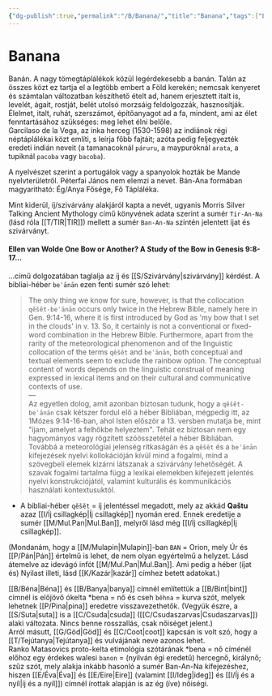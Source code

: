 ```yaml
---
{"dg-publish":true,"permalink":"/B/Banana/","title":"Banana","tags":["Englishtexttranslated"],"created":"2023-10-31T02:55","updated":"2024-10-23T20:18"}
---
```



# Banana

Banán. A nagy tömegtáplálékok közül legérdekesebb a banán. Talán az összes közt ez tartja el a legtöbb embert a Föld kerekén; nemcsak kenyeret és számtalan változatban készíthető ételt ad, hanem erjesztett italt is, levelét, ágait, rostját, belét utolsó morzsáig feldolgozzák, hasznosítják. Élelmet, italt, ruhát, szerszámot, építőanyagot ad a fa, mindent, ami az élet fenntartásához szükséges: meg lehet élni belőle.  
Garcilaso de la Vega, az inka herceg (1530-1598) az indiánok régi néptáplálékai közt említi, s leírja főbb fajtáit; azóta pedig feljegyezték eredeti indián neveit (a tamanacoknál `páruru`, a maypuróknál `arata`, a tupiknál `pacoba` vagy `bacoba`).  

A nyelvészet szerint a portugálok vagy a spanyolok hozták be Mande nyelvterületről. Péterfai János nem elemzi a nevet. Bán-Ana formában magyarítható: Ég/Anya Fősége, Fő Tápláléka.  

Mint kiderül, íj/szivárvány alakjáról kapta a nevét, ugyanis Morris Silver Talking Ancient Mythology című könyvének adata szerint a sumér `Tir-An-Na` (lásd róla [[T/TIR\|TIR]]) mellett a sumér `Ban-An-Na` szintén jelentett íjat és szivárványt.  

#### Ellen van Wolde One Bow or Another? A Study of the Bow in Genesis 9:8-17...

...című dolgozatában taglalja az íj és [[S/Szivárvány\|szivárvány]] kérdést. A bibliai-héber `beʿānān` ezen fenti sumér szó lehet:  
> The only thing we know for sure, however, is that the collocation `qĕšĕt-beʿānān` occurs only twice in the Hebrew Bible, namely here in Gen. 9:14-16, where it is first introduced by God as 'my bow that I set in the clouds' in v. 13. So, it certainly is not a conventional or fixed-word combination in the Hebrew Bible. Furthermore, apart from the rarity of the meteorological phenomenon and of the linguistic collocation of the terms `qĕšĕt` and `beʿānān`, both conceptual and textual elements seem to exclude the rainbow option. The conceptual content of words depends on the linguistic construal of meaning expressed in lexical items and on their cultural and communicative contexts of use.  
> —  
> Az egyetlen dolog, amit azonban biztosan tudunk, hogy a `qĕšĕt-beʿānān` csak kétszer fordul elő a héber Bibliában, mégpedig itt, az 1Mózes 9:14-16-ban, ahol Isten először a 13. versben mutatja be, mint "íjam, amelyet a felhőkbe helyeztem". Tehát ez biztosan nem egy hagyományos vagy rögzített szóösszetétel a héber Bibliában. Továbbá a meteorológiai jelenség ritkaságán és a `qĕšĕt` és a `beʿānān` kifejezések nyelvi kollokációján kívül mind a fogalmi, mind a szövegbeli elemek kizárni látszanak a szivárvány lehetőségét. A szavak fogalmi tartalma függ a lexikai elemekben kifejezett jelentés nyelvi konstrukciójától, valamint kulturális és kommunikációs használati kontextusuktól.  
- A bibliai-héber `qĕšĕt` = íj jelentéssel megadott, mely az akkád **Qaštu** azaz [[I/Íj csillagkép\|Íj csillagkép]] nyomán ered. Ennek eredetije a sumér [[M/Mul.Pan\|Mul.Ban]], melyről lásd még [[I/Íj csillagkép\|Íj csillagkép]].

(Mondanám, hogy a [[M/Mulapin\|Mulapin]]-ban `BAN` = Orion, mely Úr és [[P/Pán\|Pán]] értelmű is lehet, de  nem olyan egyértelmű a helyzet. Lásd átemelve az idevágó infót [[M/Mul.Pan\|Mul.Ban]]. Ami pedig a héber (íjat és) Nyilast illeti, lásd [[K/Kazár\|kazár]] címhez betett adatokat.)  

[[B/Béna\|Béna]] és [[B/Banya\|banya]] címnél említettük a [[B/Bint\|bint]] címnél is előjövő ókelta \*bena = nő és cseh `běhna` = kurva szót, melyek lehetnek [[P/Pina\|pina]] eredetre visszavezethetők. (Vegyük észre, a [[S/Suta\|suta]] is a [[C/Csuda\|csuda]] ([[C/Csudaszarvas\|Csudaszarvas]]) alaki változata. Nincs benne rosszallás, csak nőiséget jelent.)  
Arról másutt, [[G/Göd\|Göd]] és [[C/Coot\|coot]] kapcsán is volt szó, hogy a [[T/Tejútanya\|Tejútanya]] és vulvájának neve azonos lehet.  
Ranko Matasovics proto-kelta etimológia szótárának \*bena = nő címénél előhoz egy érdekes walesi `banon` = (nyilván égi eredetű) hercegnő, királynő; szűz szót, mely alakja inkább hasonló a sumér Ban-An-Na kifejezéshez, hiszen [[E/Éva\|Éva]] és [[E/Eire\|Eire]] (valamint [[I/Ideg\|ideg]] és [[I/Íj és a nyíl\|íj és a nyíl]]) címnél írottak alapján is az ég (íve) nőiségi.  